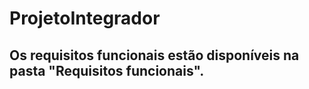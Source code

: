 # ProjetoIntegrador

## Os requisitos funcionais estão disponíveis na pasta "Requisitos funcionais".
